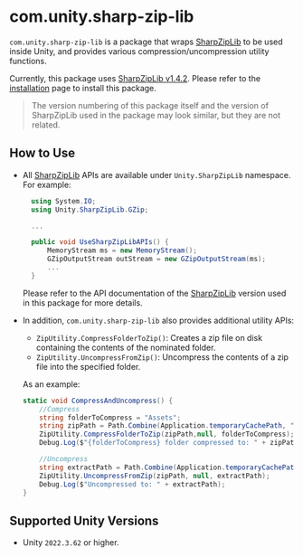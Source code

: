 # com.unity.sharp-zip-lib

`com.unity.sharp-zip-lib` is a package that wraps [SharpZipLib](https://github.com/icsharpcode/SharpZipLib) to be used inside Unity,
and provides various compression/uncompression utility functions.

Currently, this package uses [SharpZipLib v1.4.2](https://github.com/icsharpcode/SharpZipLib/releases/tag/v1.4.2).
Please refer to the [installation](Installation.md) page to install this package.

> The version numbering of this package itself and the version of SharpZipLib used in the package may look similar,
but they are not related.


## How to Use

* All [SharpZipLib](https://github.com/icsharpcode/SharpZipLib) APIs are available under `Unity.SharpZipLib` namespace. For example:
  ```csharp
    using System.IO;
    using Unity.SharpZipLib.GZip;

    ...

    public void UseSharpZipLibAPIs() {
        MemoryStream ms = new MemoryStream();
        GZipOutputStream outStream = new GZipOutputStream(ms);
        ...
    }
  ```

  Please refer to the API documentation of the [SharpZipLib](https://github.com/icsharpcode/SharpZipLib) version used
  in this package for more details.

* In addition, `com.unity.sharp-zip-lib` also provides additional utility APIs:
  * `ZipUtility.CompressFolderToZip()`: Creates a zip file on disk containing the contents of the nominated folder.
  * `ZipUtility.UncompressFromZip()`: Uncompress the contents of a zip file into the specified folder.

  As an example:
  ```csharp
  static void CompressAndUncompress() {
      //Compress
      string folderToCompress = "Assets";
      string zipPath = Path.Combine(Application.temporaryCachePath, "UnityAssets.zip");
      ZipUtility.CompressFolderToZip(zipPath,null, folderToCompress);
      Debug.Log($"{folderToCompress} folder compressed to: " + zipPath);

      //Uncompress
      string extractPath = Path.Combine(Application.temporaryCachePath, "UnityAssetsExtracted");
      ZipUtility.UncompressFromZip(zipPath, null, extractPath);
      Debug.Log($"Uncompressed to: " + extractPath);
  }
  ```


## Supported Unity Versions

* Unity `2022.3.62` or higher.
